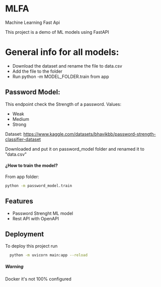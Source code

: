 # MLFA
Machine Learning Fast Api

This project is a demo of ML models using FastAPI

# General info for all models:

- Download the dataset and rename the file to data.csv
- Add the file to the folder
- Run python -m MODEL_FOLDER.train from app


## Password Model:

This endpoint check the Strength of a password. Values:

- Weak
- Medium
- Strong

Dataset: https://www.kaggle.com/datasets/bhavikbb/password-strength-classifier-dataset

Downloaded and put it on password_model folder and renamed it to "data.csv"

#### ¿How to train the model?
From app folder:

```bash
python -m password_model.train
```
## Features

- Password Strenght ML model
- Rest API with OpenAPI



## Deployment

To deploy this project run

```bash
  python -m uvicorn main:app --reload
```

##### Warning

Docker it's not 100% configured
